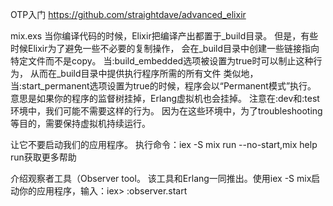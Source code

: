 OTP入门
https://github.com/straightdave/advanced_elixir

mix.exs
当你编译代码的时候，Elixir把编译产出都置于_build目录。 但是，有些时候Elixir为了避免一些不必要的复制操作， 会在_build目录中创建一些链接指向特定文件而不是copy。 当:build_embedded选项被设置为true时可以制止这种行为， 从而在_build目录中提供执行程序所需的所有文件
类似地，当:start_permanent选项设置为true的时候，程序会以“Permanent模式”执行。 意思是如果你的程序的监督树挂掉，Erlang虚拟机也会挂掉。 注意在:dev和:test环境中，我们可能不需要这样的行为。 因为在这些环境中，为了troubleshooting等目的，需要保持虚拟机持续运行。

让它不要启动我们的应用程序。 执行命令：iex -S mix run --no-start,mix help run获取更多帮助

介绍观察者工具（Observer tool。 该工具和Erlang一同推出。使用iex -S mix启动你的应用程序，输入：iex> :observer.start

